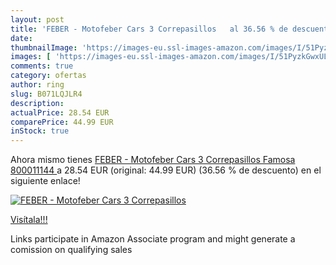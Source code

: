 ```yaml
---
layout: post
title: 'FEBER - Motofeber Cars 3 Correpasillos   al 36.56 % de descuento'
date: 
thumbnailImage: 'https://images-eu.ssl-images-amazon.com/images/I/51PyzkGwxUL._SL200_.jpg'
images: [ 'https://images-eu.ssl-images-amazon.com/images/I/51PyzkGwxUL._SL200_.jpg' ]
comments: true
category: ofertas
author: ring
slug: B071LQJLR4
description:
actualPrice: 28.54 EUR
comparePrice: 44.99 EUR
inStock: true
---
```


Ahora mismo tienes [FEBER - Motofeber Cars 3 Correpasillos  Famosa 800011144 ](https://www.amazon.es/dp/B071LQJLR4/?tag=tolees-21) a 28.54 EUR (original: 44.99 EUR) (36.56 %  de descuento) en el siguiente enlace!

[![FEBER - Motofeber Cars 3 Correpasillos  ](https://images-eu.ssl-images-amazon.com/images/I/51PyzkGwxUL._SL200_.jpg)](https://www.amazon.es/dp/B071LQJLR4/?tag=tolees-21)

[Visítala!!!](https://www.amazon.es/dp/B071LQJLR4/?tag=tolees-21)

Links participate in Amazon Associate program and might generate a comission on qualifying sales
